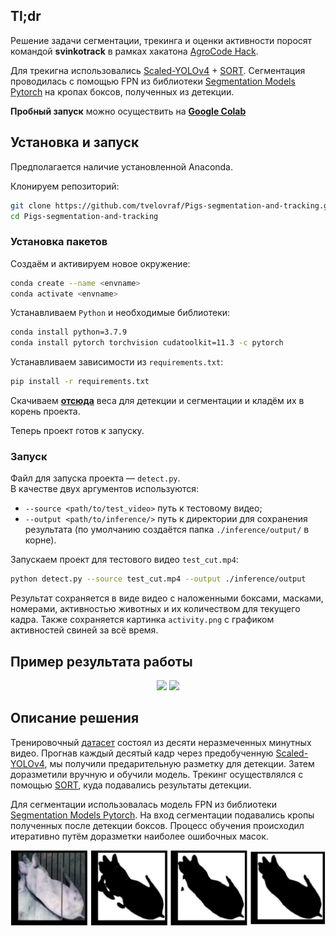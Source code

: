 ## Tl;dr

Решение задачи сегментации, трекинга и оценки активности поросят командой **svinkotrack** в рамках хакатона [AgroCode Hack](https://agro-code.ru/hack/task/digital-farm/).  

Для трекигна использовались [Scaled-YOLOv4](https://github.com/WongKinYiu/ScaledYOLOv4) + [SORT](https://github.com/abewley/sort). Сегментация проводилась с помощью FPN из библиотеки [Segmentation Models Pytorch](https://github.com/qubvel/segmentation_models.pytorch) на кропах боксов, полученных из детекции.

**Пробный запуск** можно осуществить на [**Google Colab**](https://colab.research.google.com/drive/1-D7cfnjwPrFF92_6qwfvWCrWFpW7JSuT?usp=sharing#scrollTo=AQEXOi6-twGA)

## Установка и запуск

Предполагается наличие установленной Anaconda. 

Клонируем репозиторий:
```bash
git clone https://github.com/tvelovraf/Pigs-segmentation-and-tracking.git
cd Pigs-segmentation-and-tracking
```

### Установка пакетов

Создаём и активируем новое окружение:

```bash
conda create --name <envname>  
conda activate <envname> 
```
Устанавливаем `Python` и необходимые библиотеки:
```bash
conda install python=3.7.9
conda install pytorch torchvision cudatoolkit=11.3 -c pytorch
``` 
Устанавливаем зависимости из `requirements.txt`:
```bash
pip install -r requirements.txt
```
Скачиваем [**отсюда**](https://drive.google.com/drive/folders/1dtmGsNtqjM_JrNN2PK4Du6YyU7rMFwzV?usp=sharing) веса для детекции и сегментации и кладём их в корень проекта.

Теперь проект готов к запуску.

### Запуск
Файл для запуска проекта — `detect.py`.  
В качестве двух аргументов используются:  
* `--source <path/to/test_video>` путь к тестовому видео;  
* `--output <path/to/inference/>` путь к директории для сохранения результата (по умолчанию создаётся папка `./inference/output/` в корне).

Запускаем проект для тестового видео `test_cut.mp4`:
```bash
python detect.py --source test_cut.mp4 --output ./inference/output
```

Результат сохраняется в виде видео с наложенными боксами, масками, номерами, активностью животных и их количеством для текущего кадра. Также сохраняется картинка `activity.png` с графиком активностей свиней за всё время.

## Пример результата работы
<p align="center">
  <img src="./imgs/Movie_1.gif" width="600" />
  <img src="./imgs/Movie_2.gif" width="600" /> 
</p>

## Описание решения
Тренировочный [датасет](https://drive.google.com/file/d/1SCarmlX0s41bxljIhaH2untP7qSGi2e2/view?usp=sharing) состоял из десяти неразмеченных минутных видео. Прогнав каждый десятый кадр через предобученную [Scaled-YOLOv4](https://github.com/WongKinYiu/ScaledYOLOv4), мы получили предарительную разметку для детекции. Затем доразметили вручную и обучили модель. Трекинг осуществлялся с помощью [SORT](https://github.com/abewley/sort), куда подавались результаты детекции.

Для сегментации использовалась модель FPN из библиотеки [Segmentation Models Pytorch](https://github.com/qubvel/segmentation_models.pytorch). На вход сегментации подавались кропы полученных после детекции боксов. Процесс обучения происходил итеративно путём доразметки наиболее ошибочных масок.

<p align="center">
  <img src="./imgs/crop_segmentation.jpg" /> 
</p>
